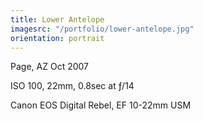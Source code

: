 ```yaml
---
title: Lower Antelope
imagesrc: "/portfolio/lower-antelope.jpg"
orientation: portrait
---
```


Page, AZ Oct 2007

ISO 100, 22mm, 0.8sec at ƒ/14

Canon EOS Digital Rebel, EF 10-22mm USM
